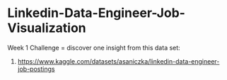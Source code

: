 # Linkedin-Data-Engineer-Job-Visualization
Week 1 Challenge = discover one insight from this data set: 
1. https://www.kaggle.com/datasets/asaniczka/linkedin-data-engineer-job-postings

